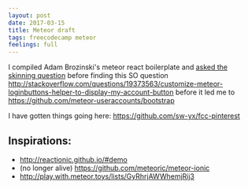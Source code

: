 ```yaml
---
layout: post
date: 2017-03-15
title: Meteor draft
tags: freecodecamp meteor
feelings: full
---
```


I compiled Adam Brozinski's meteor react boilerplate and [asked the skinning question](https://github.com/AdamBrodzinski/meteor-react-boilerplate/issues/10) before finding this SO question <http://stackoverflow.com/questions/19373563/customize-meteor-loginbuttons-helper-to-display-my-account-button> before it led me to <https://github.com/meteor-useraccounts/bootstrap>

I have gotten things going here: <https://github.com/sw-yx/fcc-pinterest>

Inspirations:
---

- <http://reactionic.github.io/#demo>
- (no longer alive) <https://github.com/meteoric/meteor-ionic>
- <http://play.with.meteor.toys/lists/GyRhrjAWWhemjRij3>
